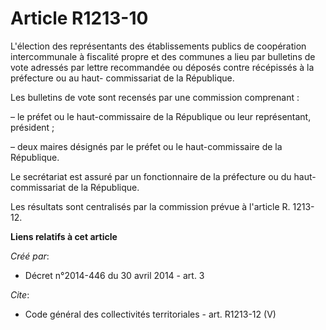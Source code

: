 # Article R1213-10

L'élection des représentants des établissements publics de coopération intercommunale à fiscalité propre et des communes a
lieu par bulletins de vote adressés par lettre recommandée ou déposés contre récépissés à la préfecture ou au haut-
commissariat de la République.

Les bulletins de vote sont recensés par une commission comprenant :

– le préfet ou le haut-commissaire de la République ou leur représentant, président ;

– deux maires désignés par le préfet ou le haut-commissaire de la République.

Le secrétariat est assuré par un fonctionnaire de la préfecture ou du haut-commissariat de la République.

Les résultats sont centralisés par la commission prévue à l'article R. 1213-12.

**Liens relatifs à cet article**

_Créé par_:

  - Décret n°2014-446 du 30 avril 2014 - art. 3

_Cite_:

  - Code général des collectivités territoriales - art. R1213-12 (V)
